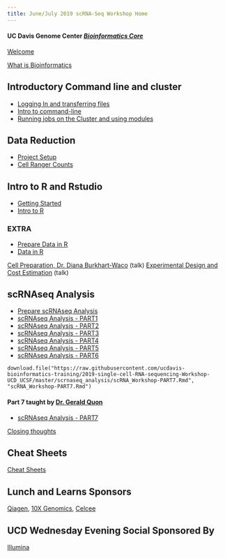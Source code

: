 ```yaml
---
title: June/July 2019 scRNA-Seq Workshop Home
---
```


#### UC Davis Genome Center [*Bioinformatics Core*](http://bioinformatics.ucdavis.edu/)

[Welcome](welcome.md)

[What is Bioinformatics](pdfs/Genomics_a_perspective_March2019.pdf)

## Introductory Command line and cluster
* [Logging In and transferring files](cli/logging-in.md)
* [Intro to command-line](cli/command-line-intro.md)
* [Running jobs on the Cluster and using modules](cli/cluster.md)


## Data Reduction
* [Project Setup](data_reduction/project_setup.md)
* [Cell Ranger Counts](data_reduction/Expression_Matrix.md)


## Intro to R and Rstudio
* [Getting Started](intro2R/RStudio.md)
* [Intro to R](intro2R/Intro2R.md)
### EXTRA
* [Prepare Data in R](intro2R/data_in_R_prepare.md)
* [Data in R](intro2R/orig_data_in_R.md)

[Cell Preparation, Dr. Diana Burkhart-Waco](pdfs/10X_Cell_Preparation_Talk.pdf) (talk)
[Experimental Design and Cost Estimation](pdfs/singlecellRNAseq-expDesign.pdf) (talk)

## scRNAseq Analysis
* [Prepare scRNAseq Analysis](scrnaseq_analysis/scrna_analysis_prepare.md)
* [scRNAseq Analysis - PART1](scrnaseq_analysis/scRNA_Workshop-PART1.md)
* [scRNAseq Analysis - PART2](scrnaseq_analysis/scRNA_Workshop-PART2.md)
* [scRNAseq Analysis - PART3](scrnaseq_analysis/scRNA_Workshop-PART3.md)
* [scRNAseq Analysis - PART4](scrnaseq_analysis/scRNA_Workshop-PART4.md)
* [scRNAseq Analysis - PART5](scrnaseq_analysis/scRNA_Workshop-PART5.md)
* [scRNAseq Analysis - PART6](scrnaseq_analysis/scRNA_Workshop-PART6.md)

```
download.file("https://raw.githubusercontent.com/ucdavis-bioinformatics-training/2019-single-cell-RNA-sequencing-Workshop-UCD_UCSF/master/scrnaseq_analysis/scRNA_Workshop-PART7.Rmd", "scRNA_Workshop-PART7.Rmd")
```

#### Part 7 taught by [Dr. Gerald Quon](https://qlab.faculty.ucdavis.edu/)
* [scRNAseq Analysis - PART7](scrnaseq_analysis/scRNA_Workshop-PART7.md)


[Closing thoughts](closing.md)


## Cheat Sheets
[Cheat Sheets](cheatSheetIndex.md)

## Lunch and Learns Sponsors
[Qiagen](https://www.qiagen.com/us/), [10X Genomics](https://www.10xgenomics.com/), [Celcee](https://www.celsee.com/)

## UCD Wednesday Evening Social Sponsored By
[Illumina](https://www.illumina.com/)
